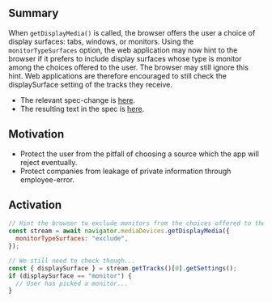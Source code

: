 ## Summary
When `getDisplayMedia()` is called, the browser offers the user a choice of display surfaces: tabs, windows, or monitors. Using the `monitorTypeSurfaces` option, the web application may now hint to the browser if it prefers to include display surfaces whose type is monitor among the choices offered to the user. The browser may still ignore this hint. Web applications are therefore encouraged to still check the displaySurface setting of the tracks they receive.

* The relevant spec-change is [here](https://github.com/w3c/mediacapture-screen-share/pull/274/files).
* The resulting text in the spec is [here](https://w3c.github.io/mediacapture-screen-share/#dom-displaymediastreamoptions-monitortypesurfaces).

## Motivation
* Protect the user from the pitfall of choosing a source which the app will reject eventually.
* Protect companies from leakage of private information through employee-error.

## Activation
```js
// Hint the browser to exclude monitors from the choices offered to the user.
const stream = await navigator.mediaDevices.getDisplayMedia({
  monitorTypeSurfaces: "exclude",
});

// We still need to check though...
const { displaySurface } = stream.getTracks()[0].getSettings();
if (displaySurface == "monitor") {
  // User has picked a monitor...
}
```
